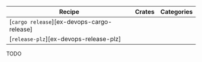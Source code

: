 | Recipe | Crates | Categories |
|--------|--------|------------|
| [`cargo release`][ex-devops-cargo-release] |  |  |
| [`release-plz`][ex-devops-release-plz] |  |  |

<div class="hidden">
TODO
</div>
